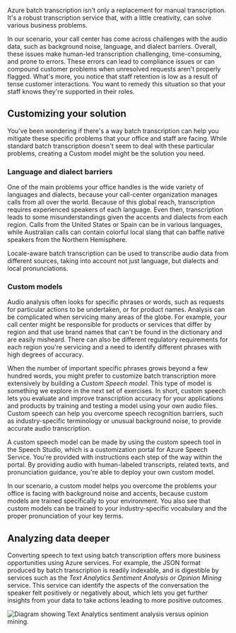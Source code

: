 Azure batch transcription isn't only a replacement for manual transcription. It's a robust transcription service that, with a little creativity, can solve various business problems.

In our scenario, your call center has come across challenges with the audio data, such as background noise, language, and dialect barriers. Overall, these issues make human-led transcription challenging, time-consuming, and prone to errors. These errors can lead to compliance issues or can compound customer problems when unresolved requests aren't properly flagged. What's more, you notice that staff retention is low as a result of tense customer interactions. You want to remedy this situation so that your staff knows they're supported in their roles.

## Customizing your solution

You've been wondering if there's a way batch transcription can help you mitigate these specific problems that your office and staff are facing. While standard batch transcription doesn't seem to deal with these particular problems, creating a Custom model might be the solution you need.

### Language and dialect barriers

One of the main problems your office handles is the wide variety of languages and dialects, because your call-center organization manages calls from all over the world. Because of this global reach, transcription requires experienced speakers of each language. Even then, transcription leads to some misunderstandings given the accents and dialects from each region. Calls from the United States or Spain can be in various languages, while Australian calls can contain colorful local slang that can baffle native speakers from the Northern Hemisphere.

Locale-aware batch transcription can be used to transcribe audio data from different sources, taking into account not just language, but dialects and local pronunciations.

### Custom models

Audio analysis often looks for specific phrases or words, such as requests for particular actions to be undertaken, or for product names. Analysis can be complicated when servicing many areas of the globe. For example, your call center might be responsible for products or services that differ by region and that use brand names that can't be found in the dictionary and are easily misheard. There can also be different regulatory requirements for each region you're servicing and a need to identify different phrases with high degrees of accuracy.

When the number of important specific phrases grows beyond a few hundred words, you might prefer to customize batch transcription more extensively by building a *Custom Speech model*. This type of model is something we explore in the next set of exercises. In short, custom speech lets you evaluate and improve transcription accuracy for your applications and products by training and testing a model using your own audio files. Custom speech can help you overcome speech recognition barriers, such as industry-specific terminology or unusual background noise, to provide accurate audio transcription.

A custom speech model can be made by using the custom speech tool in the Speech Studio, which is a customization portal for Azure Speech Service. You're provided with instructions each step of the way within the portal. By providing audio with human-labeled transcripts, related texts, and pronunciation guidance, you're able to deploy your own custom model.

In our scenario, a custom model helps you overcome the problems your office is facing with background noise and accents, because custom models are trained specifically to your environment. You also see that custom models can be trained to your industry-specific vocabulary and the proper pronunciation of your key terms.

## Analyzing data deeper

Converting speech to text using batch transcription offers more business opportunities using Azure services. For example, the JSON format produced by batch transcription is readily indexable, and is digestible by services such as the *Text Analytics Sentiment Analysis or Opinion Mining* service. This service can identify the aspects of the conversation the speaker felt positively or negatively about, which lets you get further insights from your data to take actions leading to more positive outcomes.

![Diagram showing Text Analytics sentiment analysis versus opinion mining.](../media/4-text-analytics-example.png)
